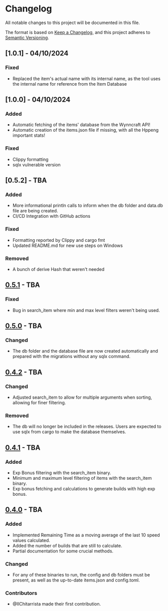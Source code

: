 # Changelog

All notable changes to this project will be documented in this file.

The format is based on [Keep a Changelog](https://keepachangelog.com/en/1.0.0/),
and this project adheres to [Semantic Versioning](https://semver.org/spec/v2.0.0.html).

## [1.0.1] - 04/10/2024
### Fixed
- Replaced the item's actual name with its internal name, as the tool uses the internal name for reference from the Item Database

## [1.0.0] - 04/10/2024
### Added
- Automatic fetching of the items' database from the Wynncraft API!
- Automatic creation of the items.json file if missing, with all the Hppeng important stats!

### Fixed
- Clippy formatting
- sqlx vulnerable version

## [0.5.2] - TBA
### Added
- More informational println calls to inform when the db folder and data.db file are being created.
- CI/CD Integration with GitHub actions

### Fixed
- Formatting reported by Clippy and cargo fmt
- Updated README.md for new use steps on Windows

### Removed
- A bunch of derive Hash that weren't needed

## [0.5.1] - TBA
### Fixed
- Bug in search_item where min and max level filters weren't being used.

## [0.5.0] - TBA
### Changed
- The db folder and the database file are now created automatically and prepared with the migrations without any sqlx command.

## [0.4.2] - TBA
### Changed
- Adjusted search_item to allow for multiple arguments when sorting, allowing for finer filtering.

### Removed
- The db will no longer be included in the releases. Users are expected to use sqlx from cargo to make the database themselves.

## [0.4.1] - TBA
### Added
- Exp Bonus filtering with the search_item binary.
- Minimum and maximum level filtering of items with the search_item binary.
- Exp bonus fetching and calculations to generate builds with high exp bonus.

## [0.4.0] - TBA
### Added
- Implemented Remaining Time as a moving average of the last 10 speed values calculated.
- Added the number of builds that are still to calculate.
- Partial documentation for some crucial methods.

### Changed
- For any of these binaries to run, the config and db folders must be present, as well as the up-to-date items.json and config.toml.

### Contributors
- @IlChitarrista made their first contribution.

[Unreleased]: https://github.com/TYTheBeast/WynnBuilderTools-Rekindled/compare/v0.5.1...HEAD
[0.5.1]: https://github.com/TYTheBeast/WynnBuilderTools-Rekindled/compare/v0.5.0...v0.5.1
[0.5.0]: https://github.com/TYTheBeast/WynnBuilderTools-Rekindled/compare/v0.4.2...v0.5.0
[0.4.2]: https://github.com/TYTheBeast/WynnBuilderTools-Rekindled/compare/v0.4.1...v0.4.2
[0.4.1]: https://github.com/TYTheBeast/WynnBuilderTools-Rekindled/compare/v0.4.0...v0.4.1
[0.4.0]: https://github.com/TYTheBeast/WynnBuilderTools-Rekindled/releases/tag/v0.4.0